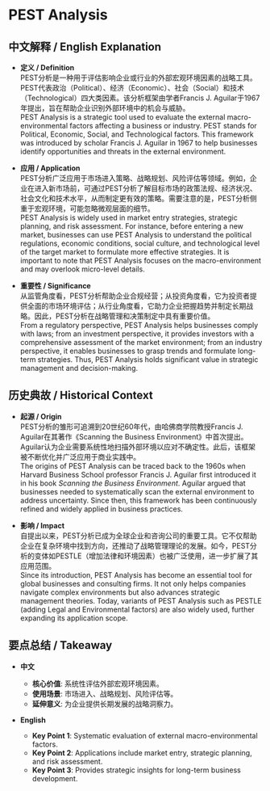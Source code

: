 # PEST Analysis

## 中文解释 / English Explanation

* **定义 / Definition**  
  PEST分析是一种用于评估影响企业或行业的外部宏观环境因素的战略工具。PEST代表政治（Political）、经济（Economic）、社会（Social）和技术（Technological）四大类因素。该分析框架由学者Francis J. Aguilar于1967年提出，旨在帮助企业识别外部环境中的机会与威胁。  
  PEST Analysis is a strategic tool used to evaluate the external macro-environmental factors affecting a business or industry. PEST stands for Political, Economic, Social, and Technological factors. This framework was introduced by scholar Francis J. Aguilar in 1967 to help businesses identify opportunities and threats in the external environment.

* **应用 / Application**  
  PEST分析广泛应用于市场进入策略、战略规划、风险评估等领域。例如，企业在进入新市场前，可通过PEST分析了解目标市场的政策法规、经济状况、社会文化和技术水平，从而制定更有效的策略。需要注意的是，PEST分析侧重于宏观环境，可能忽略微观层面的细节。  
  PEST Analysis is widely used in market entry strategies, strategic planning, and risk assessment. For instance, before entering a new market, businesses can use PEST Analysis to understand the political regulations, economic conditions, social culture, and technological level of the target market to formulate more effective strategies. It is important to note that PEST Analysis focuses on the macro-environment and may overlook micro-level details.

* **重要性 / Significance**  
  从监管角度看，PEST分析帮助企业合规经营；从投资角度看，它为投资者提供全面的市场环境评估；从行业角度看，它助力企业把握趋势并制定长期战略。因此，PEST分析在战略管理和决策制定中具有重要价值。  
  From a regulatory perspective, PEST Analysis helps businesses comply with laws; from an investment perspective, it provides investors with a comprehensive assessment of the market environment; from an industry perspective, it enables businesses to grasp trends and formulate long-term strategies. Thus, PEST Analysis holds significant value in strategic management and decision-making.

## 历史典故 / Historical Context

* **起源 / Origin**  
  PEST分析的雏形可追溯到20世纪60年代，由哈佛商学院教授Francis J. Aguilar在其著作《Scanning the Business Environment》中首次提出。Aguilar认为企业需要系统性地扫描外部环境以应对不确定性。此后，该框架被不断优化并广泛应用于商业实践中。  
  The origins of PEST Analysis can be traced back to the 1960s when Harvard Business School professor Francis J. Aguilar first introduced it in his book *Scanning the Business Environment*. Aguilar argued that businesses needed to systematically scan the external environment to address uncertainty. Since then, this framework has been continuously refined and widely applied in business practices.

* **影响 / Impact**  
  自提出以来，PEST分析已成为全球企业和咨询公司的重要工具。它不仅帮助企业在复杂环境中找到方向，还推动了战略管理理论的发展。如今，PEST分析的变体如PESTLE（增加法律和环境因素）也被广泛使用，进一步扩展了其应用范围。  
  Since its introduction, PEST Analysis has become an essential tool for global businesses and consulting firms. It not only helps companies navigate complex environments but also advances strategic management theories. Today, variants of PEST Analysis such as PESTLE (adding Legal and Environmental factors) are also widely used, further expanding its application scope.

## 要点总结 / Takeaway

* **中文**  
  - **核心价值**: 系统性评估外部宏观环境因素。  
  - **使用场景**: 市场进入、战略规划、风险评估等。  
  - **延伸意义**: 为企业提供长期发展的战略洞察力。

* **English**  
  - **Key Point 1**: Systematic evaluation of external macro-environmental factors.  
  - **Key Point 2**: Applications include market entry, strategic planning, and risk assessment.  
  - **Key Point 3**: Provides strategic insights for long-term business development.